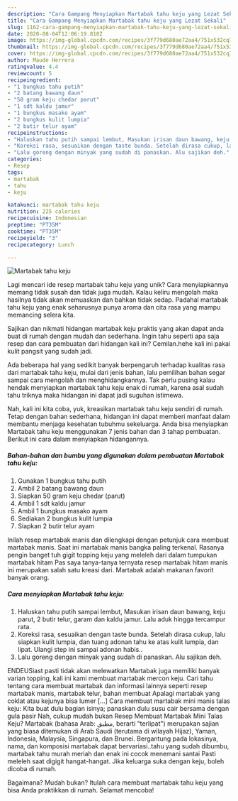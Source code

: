```yaml
---
description: "Cara Gampang Menyiapkan Martabak tahu keju yang Lezat Sekali"
title: "Cara Gampang Menyiapkan Martabak tahu keju yang Lezat Sekali"
slug: 1162-cara-gampang-menyiapkan-martabak-tahu-keju-yang-lezat-sekali
date: 2020-08-04T12:06:19.810Z
image: https://img-global.cpcdn.com/recipes/3f779d680ae72aa4/751x532cq70/martabak-tahu-keju-foto-resep-utama.jpg
thumbnail: https://img-global.cpcdn.com/recipes/3f779d680ae72aa4/751x532cq70/martabak-tahu-keju-foto-resep-utama.jpg
cover: https://img-global.cpcdn.com/recipes/3f779d680ae72aa4/751x532cq70/martabak-tahu-keju-foto-resep-utama.jpg
author: Maude Herrera
ratingvalue: 4.4
reviewcount: 5
recipeingredient:
- "1 bungkus tahu putih"
- "2 batang bawang daun"
- "50 gram keju chedar parut"
- "1 sdt kaldu jamur"
- "1 bungkus masako ayam"
- "2 bungkus kulit lumpia"
- "2 butir telur ayam"
recipeinstructions:
- "Haluskan tahu putih sampai lembut, Masukan irisan daun bawang, keju parut, 2 butir telur, garam dan kaldu jamur. Lalu aduk hingga tercampur rata."
- "Koreksi rasa, sesuaikan dengan taste bunda. Setelah dirasa cukup, lalu siapkan kulit lumpia, dan tuang adonan tahu ke atas kulit lumpia, dan lipat. Ulangi step ini sampai adonan habis.."
- "Lalu goreng dengan minyak yang sudah di panaskan. Alu sajikan deh."
categories:
- Resep
tags:
- martabak
- tahu
- keju

katakunci: martabak tahu keju 
nutrition: 225 calories
recipecuisine: Indonesian
preptime: "PT35M"
cooktime: "PT35M"
recipeyield: "3"
recipecategory: Lunch

---
```



![Martabak tahu keju](https://img-global.cpcdn.com/recipes/3f779d680ae72aa4/751x532cq70/martabak-tahu-keju-foto-resep-utama.jpg)

Lagi mencari ide resep martabak tahu keju yang unik? Cara menyiapkannya memang tidak susah dan tidak juga mudah. Kalau keliru mengolah maka hasilnya tidak akan memuaskan dan bahkan tidak sedap. Padahal martabak tahu keju yang enak seharusnya punya aroma dan cita rasa yang mampu memancing selera kita.

Sajikan dan nikmati hidangan martabak keju praktis yang akan dapat anda buat di rumah dengan mudah dan sederhana. Ingin tahu seperti apa saja resep dan cara pembuatan dari hidangan kali ini? Cemilan.hehe kali ini pakai kulit pangsit yang sudah jadi.

Ada beberapa hal yang sedikit banyak berpengaruh terhadap kualitas rasa dari martabak tahu keju, mulai dari jenis bahan, lalu pemilihan bahan segar sampai cara mengolah dan menghidangkannya. Tak perlu pusing kalau hendak menyiapkan martabak tahu keju enak di rumah, karena asal sudah tahu triknya maka hidangan ini dapat jadi suguhan istimewa.


Nah, kali ini kita coba, yuk, kreasikan martabak tahu keju sendiri di rumah. Tetap dengan bahan sederhana, hidangan ini dapat memberi manfaat dalam membantu menjaga kesehatan tubuhmu sekeluarga. Anda bisa menyiapkan Martabak tahu keju menggunakan 7 jenis bahan dan 3 tahap pembuatan. Berikut ini cara dalam menyiapkan hidangannya.

<!--inarticleads1-->

##### Bahan-bahan dan bumbu yang digunakan dalam pembuatan Martabak tahu keju:

1. Gunakan 1 bungkus tahu putih
1. Ambil 2 batang bawang daun
1. Siapkan 50 gram keju chedar (parut)
1. Ambil 1 sdt kaldu jamur
1. Ambil 1 bungkus masako ayam
1. Sediakan 2 bungkus kulit lumpia
1. Siapkan 2 butir telur ayam


Inilah resep martabak manis dan dilengkapi dengan petunjuk cara membuat martabak manis. Saat ini martabak manis bangka paling terkenal. Rasanya pengin banget tuh gigit topping keju yang meleleh dari dalam tumpukan martabak hitam Pas saya tanya-tanya ternyata resep martabak hitam manis ini merupakan salah satu kreasi dari. Martabak adalah makanan favorit banyak orang. 

<!--inarticleads2-->

##### Cara menyiapkan Martabak tahu keju:

1. Haluskan tahu putih sampai lembut, Masukan irisan daun bawang, keju parut, 2 butir telur, garam dan kaldu jamur. Lalu aduk hingga tercampur rata.
1. Koreksi rasa, sesuaikan dengan taste bunda. Setelah dirasa cukup, lalu siapkan kulit lumpia, dan tuang adonan tahu ke atas kulit lumpia, dan lipat. Ulangi step ini sampai adonan habis..
1. Lalu goreng dengan minyak yang sudah di panaskan. Alu sajikan deh.


ENDEUSiast pasti tidak akan melewatkan Martabak juga memiliki banyak varian topping, kali ini kami membuat martabak mercon keju. Cari tahu tentang cara membuat martabak dan informasi lainnya seperti resep martabak manis, martabak telur, bahan membuat Apalagi martabak yang coklat atau kejunya bisa lumer […] Cara membuat martabak mini manis talas keju: Kita buat dulu bagian isinya; panaskan dulu susu cair bersama dengan gula pasir Nah, cukup mudah bukan Resep Membuat Martabak Mini Talas Keju? Martabak (bahasa Arab: مطبق, berarti &#34;terlipat&#34;) merupakan sajian yang biasa ditemukan di Arab Saudi (terutama di wilayah Hijaz), Yaman, Indonesia, Malaysia, Singapura, dan Brunei. Bergantung pada lokasinya, nama, dan komposisi martabak dapat bervariasi..tahu yang sudah dibumbu, martabak tahu murah meriah dan enak ini cocok menemani santai Pasti meleleh saat digigit hangat-hangat. Jika keluarga suka dengan keju, boleh dicoba di rumah. 

Bagaimana? Mudah bukan? Itulah cara membuat martabak tahu keju yang bisa Anda praktikkan di rumah. Selamat mencoba!
